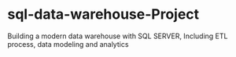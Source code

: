 # sql-data-warehouse-Project
Building a modern data warehouse with SQL SERVER, Including ETL process, data modeling and analytics
